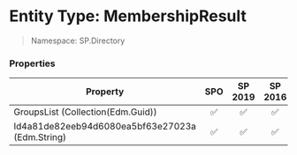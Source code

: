 # Entity Type: MembershipResult

> Namespace: SP.Directory

### Properties

Property | SPO | SP 2019 | SP 2016 | SP 2013
----------|:---:|:-------:|:-------:|:-------:
GroupsList (Collection(Edm.Guid)) | ✅ | ✅ | ✅ | ❌
Id4a81de82eeb94d6080ea5bf63e27023a (Edm.String) | ✅ | ✅ | ✅ | ❌
